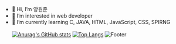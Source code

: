 - 👋 Hi, I’m 양원준
- 👀 I’m interested in web developer
- 🌱 I’m currently learning C, JAVA, HTML, JavaScript, CSS, SPIRNG<br><br>
[![Anurag's GitHub stats](https://github-readme-stats.vercel.app/api?username=ywj9811)](https://github.com/ywj9811/github-readme-stats)
[![Top Langs](https://github-readme-stats.vercel.app/api/top-langs/?username=ywj9811)](https://github.com/ywj9811/github-readme-stats)
![Footer](https://capsule-render.vercel.app/api?type=waving&color=auto&height=200&section=footer)
